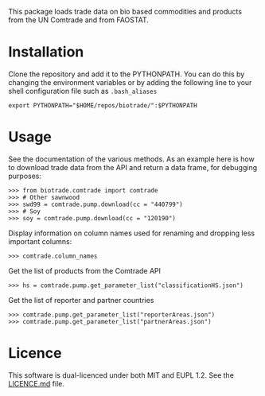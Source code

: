 This package loads trade data on bio based commodities and products from the UN Comtrade 
and from FAOSTAT.


# Installation

Clone the repository and add it to the PYTHONPATH. You can do this by changing the 
environment variables or by adding the following line to your shell configuration file 
such as `.bash_aliases` 

    export PYTHONPATH="$HOME/repos/biotrade/":$PYTHONPATH

# Usage

See the documentation of the various methods. As an example  here is how to download 
trade data from the API and return a data frame, for debugging purposes:

    >>> from biotrade.comtrade import comtrade
    >>> # Other sawnwood
    >>> swd99 = comtrade.pump.download(cc = "440799")
    >>> # Soy
    >>> soy = comtrade.pump.download(cc = "120190")

Display information on column names used for renaming
and dropping less important columns:

    >>> comtrade.column_names

Get the list of products from the Comtrade API

    >>> hs = comtrade.pump.get_parameter_list("classificationHS.json")

Get the list of reporter and partner countries

    >>> comtrade.pump.get_parameter_list("reporterAreas.json")
    >>> comtrade.pump.get_parameter_list("partnerAreas.json")


# Licence

This software is dual-licenced under both MIT and EUPL 1.2.
See the [LICENCE.md](LICENCE.md) file.

